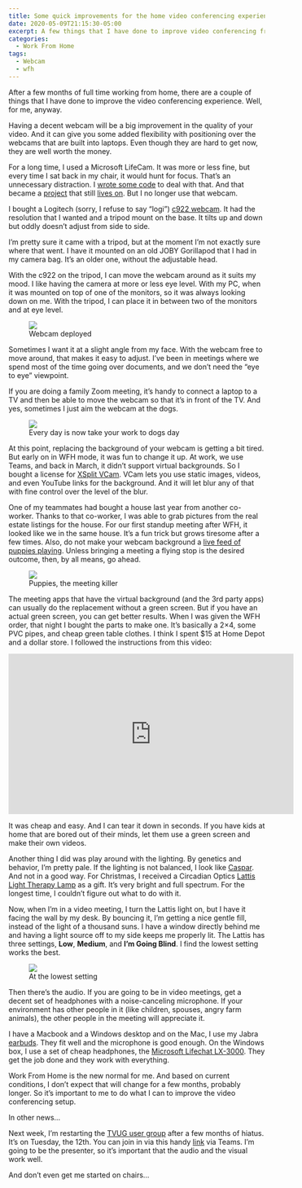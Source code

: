 ```yaml
---
title: Some quick improvements for the home video conferencing experience
date: 2020-05-09T21:15:30-05:00
excerpt: A few things that I have done to improve video conferencing from home.
categories:
  - Work From Home
tags:
  - Webcam
  - wfh
---
```

After a few months of full time working from home, there are a couple of things that I have done to improve the video conferencing experience. Well, for me, anyway.

Having a decent webcam will be a big improvement in the quality of your video. And it can give you some added flexibility with positioning over the webcams that are built into laptops. Even though they are hard to get now, they are well worth the money.

For a long time, I used a Microsoft LifeCam. It was more or less fine, but every time I sat back in my chair, it would hunt for focus. That&#8217;s an unnecessary distraction. I [wrote some code](/2018/04/05/focusuf-or-how-to-turn-off-the-autofocus-setting-of-the-lifecam-hd-5000-webcam/) to deal with that. And that became a [project](/2020/03/20/return-to-focusuf/) that still [lives on](/2020/04/26/why-i-like-working-on-open-source-back-to-focusuf/). But I no longer use that webcam.

I bought a Logitech (sorry, I refuse to say &#8220;logi&#8221;) [c922 webcam](https://www.logitech.com/en-us/product/c922-pro-stream-webcam). It had the resolution that I wanted and a tripod mount on the base. It tilts up and down but oddly doesn&#8217;t adjust from side to side.

I&#8217;m pretty sure it came with a tripod, but at the moment I&#8217;m not exactly sure where that went. I have it mounted on an old JOBY Gorillapod that I had in my camera bag. It&#8217;s an older one, without the adjustable head. 

With the c922 on the tripod, I can move the webcam around as it suits my mood. I like having the camera at more or less eye level. With my PC, when it was mounted on top of one of the monitors, so it was always looking down on me. With the tripod, I can place it in between two of the monitors and at eye level.

<figure><img src="https://i1.wp.com/photos.smugmug.com/Blog/n-zwT5d/2020/i-Lfnmz2Z/0/0ba38752/S/c922_joby-S.jpg"><figcaption>Webcam deployed</figcaption></figure>

Sometimes I want it at a slight angle from my face. With the webcam free to move around, that makes it easy to adjust. I&#8217;ve been in meetings where we spend most of the time going over documents, and we don&#8217;t need the &#8220;eye to eye&#8221; viewpoint.

If you are doing a family Zoom meeting, it&#8217;s handy to connect a laptop to a TV and then be able to move the webcam so that it&#8217;s in front of the TV. And yes, sometimes I just aim the webcam at the dogs.

<figure><img src="https://i0.wp.com/photos.smugmug.com/Blog/n-zwT5d/2020/i-tWCRTqF/0/9476e2dc/L/Dogs-L.jpg"><figcaption>Every day is now take your work to dogs day</figcaption></figure>

At this point, replacing the background of your webcam is getting a bit tired. But early on in WFH mode, it was fun to change it up. At work, we use Teams, and back in March, it didn&#8217;t support virtual backgrounds. So I bought a license for [XSplit VCam](https://www.xsplit.com/vcam). VCam lets you use static images, videos, and even YouTube links for the background. And it will let blur any of that with fine control over the level of the blur.

One of my teammates had bought a house last year from another co-worker. Thanks to that co-worker, I was able to grab pictures from the real estate listings for the house. For our first standup meeting after WFH, it looked like we in the same house. It&#8217;s a fun trick but grows tiresome after a few times. Also, do not make your webcam background a [live feed of puppies playing](https://www.youtube.com/results?search_query=live+puppies+stream). Unless bringing a meeting a flying stop is the desired outcome, then, by all means, go ahead.

<figure><img src="https://i1.wp.com/photos.smugmug.com/Blog/n-zwT5d/2020/i-Xk8F6GW/0/9ed23b79/S/Puppies-S.gif"><figcaption>Puppies, the meeting killer</figcaption></figure>

The meeting apps that have the virtual background (and the 3rd party apps) can usually do the replacement without a green screen. But if you have an actual green screen, you can get better results. When I was given the WFH order, that night I bought the parts to make one. It&#8217;s basically a 2&#215;4, some PVC pipes, and cheap green table clothes. I think I spent $15 at Home Depot and a dollar store. I followed the instructions from this video:

<iframe width="560" height="315" src="https://www.youtube.com/embed/du0XaCl25iQ" title="YouTube video player" frameborder="0" allow="accelerometer; autoplay; clipboard-write; encrypted-media; gyroscope; picture-in-picture" allowfullscreen></iframe>

It was cheap and easy. And I can tear it down in seconds. If you have kids at home that are bored out of their minds, let them use a green screen and make their own videos.

Another thing I did was play around with the lighting. By genetics and behavior, I&#8217;m pretty pale. If the lighting is not balanced, I look like [Caspar](https://www.youtube.com/watch?v=tGr35i1JfCg). And not in a good way. For Christmas, I received a Circadian Optics [Lattis Light Therapy Lamp](https://www.circadianoptics.com/product/lattis) as a gift. It&#8217;s very bright and full spectrum. For the longest time, I couldn&#8217;t figure out what to do with it.

Now, when I&#8217;m in a video meeting, I turn the Lattis light on, but I have it facing the wall by my desk. By bouncing it, I&#8217;m getting a nice gentle fill, instead of the light of a thousand suns. I have a window directly behind me and having a light source off to my side keeps me properly lit. The Lattis has three settings, **Low**, **Medium**, and **I&#8217;m Going Blind**. I find the lowest setting works the best.

<figure><img src="https://i1.wp.com/photos.smugmug.com/Blog/n-zwT5d/2020/i-hX7WBbV/0/6471ad03/M/LattisLight-M.jpg"><figcaption>At the lowest setting</figcaption></figure>

Then there&#8217;s the audio. If you are going to be in video meetings, get a decent set of headphones with a noise-canceling microphone. If your environment has other people in it (like children, spouses, angry farm animals), the other people in the meeting will appreciate it. 

I have a Macbook and a Windows desktop and on the Mac, I use my Jabra [earbuds](https://www.jabra.com/bluetooth-headsets/jabra-elite-active-65t). They fit well and the microphone is good enough. On the Windows box, I use a set of cheap headphones, the [Microsoft Lifechat LX-3000](https://www.amazon.com/Microsoft-LifeChat-LX-3000-Headset-JUG-00013/dp/B00906E03I). They get the job done and they work with everything.

Work From Home is the new normal for me. And based on current conditions, I don&#8217;t expect that will change for a few months, probably longer. So it&#8217;s important to me to do what I can to improve the video conferencing setup. 

In other news&#8230;

Next week, I&#8217;m restarting the [TVUG user group](https://www.meetup.com/TechValleyNETUserGroup/) after a few months of hiatus. It&#8217;s on Tuesday, the 12th. You can join in via this handy [link](https://www.meetup.com/TechValleyNETUserGroup/events/270177755/) via Teams. I&#8217;m going to be the presenter, so it&#8217;s important that the audio and the visual work well.

And don&#8217;t even get me started on chairs&#8230;
